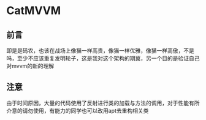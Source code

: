 # CatMVVM
## 前言
即是是码农，也该在战场上像猫一样高贵，像猫一样优雅，像猫一样高傲，不是吗，至少不应该重复发明轮子，这是我对这个架构的期冀，另一个目的是验证自己对mvvm的新的理解
## 注意
由于时间原因，大量的代码使用了反射进行类的加载与方法的调用，对于性能有所介意的请勿使用，有能力的同学也可以改用apt去重构相关类
